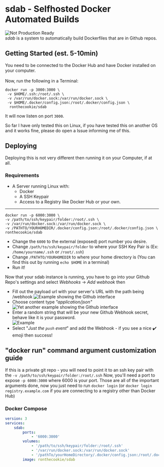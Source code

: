# sdab - Selfhosted Docker Automated Builds
![Not Production Ready](https://img.shields.io/badge/Production%20Ready%3F-No-red.svg)
<br>
*sdab* is a system to automatically build Dockerfiles that are in Github repos.
## Getting Started (est. 5-10min)
You need to be connected to the Docker Hub and have Docker installed on your computer. <br><br>
Now, run the following in a Terminal: 
```
docker run -p 3000:3000 \
 -v $HOME/.ssh:/root/.ssh \
 -v /var/run/docker.sock:/var/run/docker.sock \
 -v $HOME/.docker/config.json:/root/.docker/config.json \
  ronthecookie/sdab
```
It will now listen on port `3000`.

So far I have only tested this on Linux, if you have tested this on another OS and it works fine, please do open a Issue informing me of this.

## Deploying
Deploying this is not very different then running it on your Computer, if at all.
### Requirements
* A Server running Linux with:
    * Docker
    * A SSH Keypair
    * Access to a Registry like Docker Hub or your own.
<hr>

```
docker run -p 6000:3000 \
-v /path/to/ssh/keypair/folder:/root/.ssh \
-v /var/run/docker.sock:/var/run/docker.sock \
-v /PATHTO/YOURHOMEDIR/.docker/config.json:/root/.docker/config.json \
ronthecookie/sdab
```
* Change the `6000` to the external (exposed) port number you desire.
* Change `/path/to/ssh/keypair/folder` to where your SSH Key Pair is (Ex: `/home/yourname/.ssh` or `/root/.ssh`)
* Change `/PATHTO/YOURHOMEDIR` to where your home directory is (You can find this out by running `echo $HOME` in a terminal)
* Run it!

Now that your sdab instance is running, you have to go into your Github Repo's settings and select *Webhooks* -> *Add webhook* then
* Fill out the payload url with your server's URL with the path being /webhook 
![Example showing the Github interface](https://i.ronthecookie.me/wJJvUtO.png)
* Choose content type *"application/json"*<br>
![Yet another example showing the Github interface](https://i.ronthecookie.me/G0NXPpa.png)
* Enter a random string that will be your new Github Webhook secret, behave like it is your password.<br>
![Example](https://i.ronthecookie.me/ecvPjtu.png)
* Select "*Just the `push` event*" and add the Webhook - if you see a nice ✔️ emoji then success!
## "docker run" command argument customization guide
If this is a private git repo - you will need to point it to an ssh key pair with the `-v /path/to/ssh/keypair/folder:/root/.ssh`
Now, you'll need a port to expose `-p 6000:3000` where 6000 is your port.
Those are all of the important arguments done, now you just need to run `docker login` (or `docker login registry.example.com` if you are connecting to a registry other than Docker Hub)

### Docker Compose
```yaml
version: 3
services:
    sdab:
        ports:
            - '6000:3000'
        volumes:
            - '/path/to/ssh/keypair/folder:/root/.ssh'
            - '/var/run/docker.sock:/var/run/docker.sock'
            - '/pathTo/yourHomeDirectory/.docker/config.json:/root/.docker/config.json'
        image: ronthecookie/sdab
```